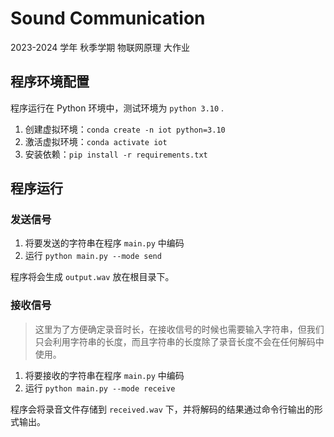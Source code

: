 # Sound Communication

2023-2024 学年 秋季学期 物联网原理 大作业

## 程序环境配置

程序运行在 Python 环境中，测试环境为 `python 3.10` .

1. 创建虚拟环境：`conda create -n iot python=3.10`
2. 激活虚拟环境：`conda activate iot`
3. 安装依赖：`pip install -r requirements.txt`

## 程序运行

### 发送信号

1. 将要发送的字符串在程序 `main.py` 中编码
2. 运行 `python main.py --mode send`

程序将会生成 `output.wav` 放在根目录下。

### 接收信号

>  这里为了方便确定录音时长，在接收信号的时候也需要输入字符串，但我们只会利用字符串的长度，而且字符串的长度除了录音长度不会在任何解码中使用。

1. 将要接收的字符串在程序 `main.py` 中编码
2. 运行 `python main.py --mode receive`

程序会将录音文件存储到 `received.wav` 下，并将解码的结果通过命令行输出的形式输出。
